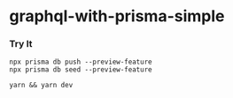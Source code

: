 # graphql-with-prisma-simple

### Try It

```
npx prisma db push --preview-feature
npx prisma db seed --preview-feature
```

```
yarn && yarn dev
```


